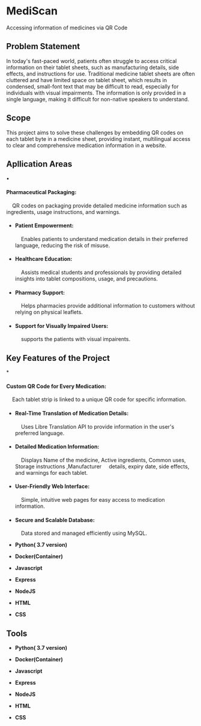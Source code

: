 # <h1>MediScan</h1>
Accessing information of medicines via QR Code

<h2>Problem Statement</h2>
In today's fast-paced world, patients often struggle to access critical information on their tablet sheets, such as manufacturing details, side effects, and instructions for use. Traditional medicine tablet sheets are often cluttered and have limited space on tablet sheet, which results in condensed, small-font text that may be difficult to read, especially for individuals with visual impairments. The information is only provided in a single language, making it difficult for non-native speakers  to understand.</p> 

<h2>Scope</h2>
   This project aims to solve these challenges by embedding QR codes on each tablet byte in a medicine sheet, providing instant, multilingual access to clear and comprehensive medication information in a website.

<h2>Apllication Areas</h2>
   &#8226; <h4>Pharmaceutical Packaging:</h4>
         &nbsp &nbsp QR codes on packaging provide detailed medicine  information such as ingredients, usage instructions, 
     and warnings.</p>

   * <h4>Patient Empowerment:</h4>
       &nbsp &nbsp Enables patients to understand medication details in their preferred language, reducing the risk of 
     misuse.

   * <h4>Healthcare Education:</h4>
       &nbsp &nbsp Assists medical students and professionals by providing detailed insights into tablet compositions, 
     usage, and precautions.

   * <h4>Pharmacy Support:</h4>
       &nbsp &nbsp Helps pharmacies provide additional information to customers without relying on physical leaflets.

   * <h4>Support for Visually Impaired Users:</h4>
       &nbsp &nbsp supports the patients with visual impairents.
<h2>Key Features of the Project</h2>
   * <h4>Custom QR Code for Every Medication:</h4>
         &nbsp &nbsp  Each tablet strip is linked to a unique QR code for specific information.

   * <h4>Real-Time Translation of Medication Details:</h4>
         &nbsp &nbsp Uses Libre Translation API to provide information in the user's preferred language.

   * <h4>Detailed Medication Information:</h4>
         &nbsp &nbsp Displays Name of the medicine, Active ingredients, Common uses, Storage instructions ,Manufacturer                                     
          &nbsp &nbsp  details, expiry date, side effects, and warnings for each tablet. 

   * <h4>User-Friendly Web Interface:</h4>
          &nbsp &nbsp Simple, intuitive web pages for easy access to medication information.

   * <h4>Secure and Scalable Database:</h4>
          &nbsp &nbsp  Data stored and managed efficiently using MySQL.
<ul>
<li><p><b>Python( 3.7 version)</b></p></li>
<li><p><b>Docker(Container)</b></p></li>
<li><p><b>Javascript</b></p></li>
<li><p><b>Express</b></p></li>
<li><p><b>NodeJS</b></p></li>
<li><p><b>HTML</b></p></li>
<li><p><b>CSS</b></p></li>
</ul>
<h2>Tools</h2>
<ul>
<li><p><b>Python( 3.7 version)</b></p></li>
<li><p><b>Docker(Container)</b></p></li>
<li><p><b>Javascript</b></p></li>
<li><p><b>Express</b></p></li>
<li><p><b>NodeJS</b></p></li>
<li><p><b>HTML</b></p></li>
<li><p><b>CSS</b></p></li>
</ul>



